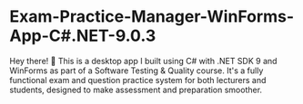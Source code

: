 # Exam-Practice-Manager-WinForms-App-C#.NET-9.0.3
Hey there! 👋 This is a desktop app I built using C# with .NET SDK 9 and WinForms as part of a Software Testing &amp; Quality course. It's a fully functional exam and question practice system for both lecturers and students, designed to make assessment and preparation smoother.
